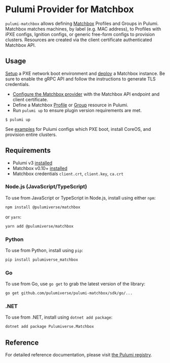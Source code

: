 # Pulumi Provider for Matchbox

`pulumi-matchbox` allows defining [Matchbox](https://github.com/poseidon/matchbox) Profiles and Groups in Pulumi. Matchbox matches machines, by label (e.g. MAC address), to Profiles with iPXE configs, Ignition configs, or generic free-form configs to provision clusters. Resources are created via the client certificate authenticated Matchbox API.

## Usage

[Setup](https://matchbox.psdn.io/network-setup/) a PXE network boot environment and [deploy](https://matchbox.psdn.io/deployment/) a Matchbox instance. Be sure to enable the gRPC API and follow the instructions to generate TLS credentials.

* [Configure the Matchbox provider](https://www.pulumi.com/registry/packages/matchbox/installation-configuration/) with the Matchbox API endpoint and client certificate.
* Define a Matchbox [Profile](https://www.pulumi.com/registry/packages/matchbox/api-docs/profile/) or [Group](https://www.pulumi.com/registry/packages/matchbox/api-docs/group/) resource in Pulumi.
* Run `pulumi up` to ensure plugin version requirements are met.

```
$ pulumi up
```

See [examples](./examples) for Pulumi configs which PXE boot, install CoreOS, and provision entire clusters.

## Requirements

* Pulumi v3 [installed](https://www.pulumi.com/docs/get-started/)
* Matchbox v0.10+ [installed](https://matchbox.psdn.io/deployment/)
* Matchbox credentials `client.crt`, `client.key`, `ca.crt`

### Node.js (JavaScript/TypeScript)

To use from JavaScript or TypeScript in Node.js, install using either `npm`:

```bash
npm install @pulumiverse/matchbox
```

or `yarn`:

```bash
yarn add @pulumiverse/matchbox
```

### Python

To use from Python, install using `pip`:

```bash
pip install pulumiverse_matchbox
```

### Go

To use from Go, use `go get` to grab the latest version of the library:

```bash
go get github.com/pulumiverse/pulumi-matchbox/sdk/go/...
```

### .NET

To use from .NET, install using `dotnet add package`:

```bash
dotnet add package Pulumiverse.Matchbox
```

## Reference

For detailed reference documentation, please visit [the Pulumi registry](https://www.pulumi.com/registry/packages/matchbox/api-docs/).
